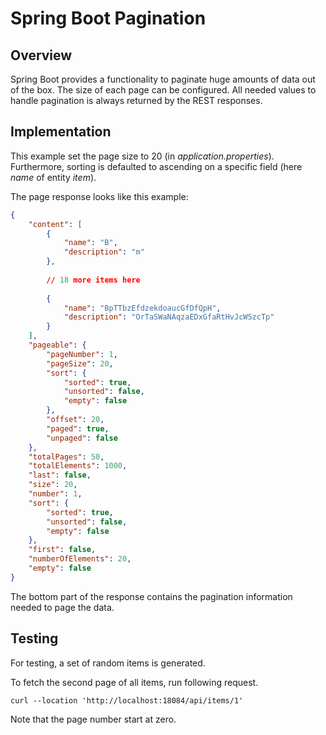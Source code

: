 # Spring Boot Pagination

## Overview
Spring Boot provides a functionality to paginate huge amounts of data out of the box. The size of each page can be
configured. All needed values to handle pagination is always returned by the REST responses.

## Implementation
This example set the page size to 20 (in *application.properties*). Furthermore, sorting is defaulted to ascending 
on a specific field (here *name* of entity *item*).

The page response looks like this example:
```json
{
    "content": [
        {
            "name": "B",
            "description": "m"
        },
        
        // 18 more items here
      
        {
            "name": "BpTTbzEfdzekdoaucGfDfQpH",
            "description": "OrTaSWaNAqzaEDxGfaRtHvJcWSzcTp"
        }
    ],
    "pageable": {
        "pageNumber": 1,
        "pageSize": 20,
        "sort": {
            "sorted": true,
            "unsorted": false,
            "empty": false
        },
        "offset": 20,
        "paged": true,
        "unpaged": false
    },
    "totalPages": 50,
    "totalElements": 1000,
    "last": false,
    "size": 20,
    "number": 1,
    "sort": {
        "sorted": true,
        "unsorted": false,
        "empty": false
    },
    "first": false,
    "numberOfElements": 20,
    "empty": false
}
```
The bottom part of the response contains the pagination information needed to page the data.

## Testing
For testing, a set of random items is generated. 

To fetch the second page of all items, run following request.
```shell
curl --location 'http://localhost:18084/api/items/1'
```
Note that the page number start at zero. 
